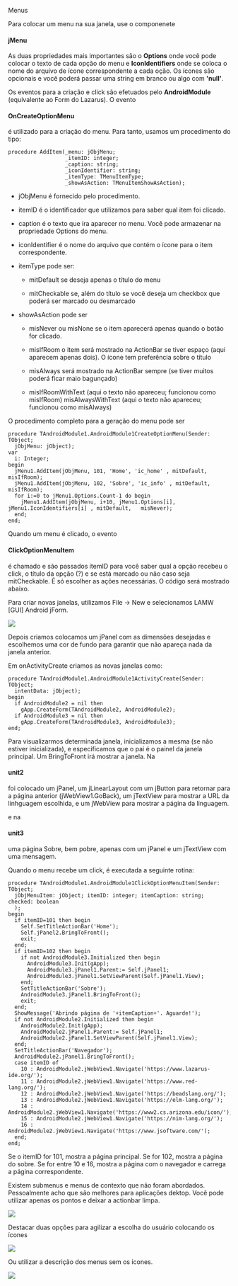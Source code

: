 









Menus

Para colocar um menu na sua janela, use o componenete

#### jMenu

As duas propriedades mais importantes são o **Options** onde você pode colocar o texto de cada opção do menu e **IconIdentifiers** onde se coloca o nome do arquivo de ícone correspondente a cada oção. Os ícones são opcionais e você poderá passar uma string em branco ou algo com **'null'**.

Os eventos para a criação e click são efetuados pelo **AndroidModule** (equivalente ao Form do Lazarus). O evento

#### OnCreateOptionMenu

é utilizado para a criação do menu. Para tanto, usamos um procedimento do tipo:

```objectpascal
procedure AddItem(_menu: jObjMenu; 
                  _itemID: integer; 
                  _caption: string; 
                  _iconIdentifier: string; 
                  _itemType: TMenuItemType; 
                  _showAsAction: TMenuItemShowAsAction);
```

- jObjMenu é fornecido pelo procedimento.

- itemID é o identificador que utilizamos para saber qual item foi clicado.

- caption é o texto que ira aparecer no menu. Você pode armazenar na propriedade Options do menu.

- iconIdentifier é o nome do arquivo que contém o ícone para o item correspondente.

- itemType pode ser:
  
  - mitDefault se deseja apenas o título do menu
  
  - mitCheckable se, além do título se você deseja um checkbox que poderá ser marcado ou desmarcado

- showAsAction pode ser
  
  - misNever ou misNone se o item aparecerá apenas quando o botão for clicado.
  
  - misIfRoom o item será mostrado na ActionBar se tiver espaço (aqui aparecem apenas dois). O ícone tem preferência sobre o título
  
  - misAlways será mostrado na ActionBar sempre (se tiver muitos poderá ficar maio bagunçado)
  
  - misIfRoomWithText (aqui o texto não apareceu; funcionou como misIfRoom)
    misAlwaysWithText (aqui o texto não apareceu; funcionou como misAlways)

O procedimento completo para a geração do menu pode ser

```objectpascal
procedure TAndroidModule1.AndroidModule1CreateOptionMenu(Sender: TObject;
  jObjMenu: jObject);
var
  i: Integer;
begin
  jMenu1.AddItem(jObjMenu, 101, 'Home', 'ic_home' , mitDefault,   misIfRoom);
  jMenu1.AddItem(jObjMenu, 102, 'Sobre', 'ic_info' , mitDefault,   misIfRoom);
  for i:=0 to jMenu1.Options.Count-1 do begin
    jMenu1.AddItem(jObjMenu, i+10, jMenu1.Options[i], jMenu1.IconIdentifiers[i] , mitDefault,   misNever);
  end;
end;    
```

Quando um menu é clicado, o evento 

#### ClickOptionMenuItem

é chamado e são passados itemID para você saber qual a opção recebeu o click, o título da opção (?) e se está marcado ou não caso seja mitCheckable. É só escolher as ações necessárias. O código será mostrado abaixo.

Para criar novas janelas, utilizamos File -> New e selecionamos LAMW [GUI] Android jForm.

![](github/lamw-newform.gif)

Depois criamos colocamos um jPanel com as dimensões desejadas e escolhemos uma cor de fundo para garantir que não apareça nada da janela anterior.

Em onActivityCreate criamos as novas janelas como:

```objectpascal
procedure TAndroidModule1.AndroidModule1ActivityCreate(Sender: TObject;
  intentData: jObject);
begin
  if AndroidModule2 = nil then
    gApp.CreateForm(TAndroidModule2, AndroidModule2);
  if AndroidModule3 = nil then
    gApp.CreateForm(TAndroidModule3, AndroidModule3);
end;    
```

Para visualizarmos determinada janela, inicializamos a mesma (se não estiver inicializada), e especificamos que o pai é o painel da janela principal. Um BringToFront irá mostrar a janela. Na

#### unit2

foi colocado um jPanel, um jLinearLayout com um jButton para retornar para a página anterior (jWebView1.GoBack), um jTextView para mostrar a URL da linhguagem escolhida, e um jWebView para mostrar a página da linguagem.

e na

#### unit3

uma página Sobre, bem pobre, apenas com um jPanel e um jTextView com uma mensagem.

Quando o menu recebe um click, é executada a seguinte rotina:

```objectpascal
procedure TAndroidModule1.AndroidModule1ClickOptionMenuItem(Sender: TObject;
  jObjMenuItem: jObject; itemID: integer; itemCaption: string; checked: boolean
  );
begin
  if itemID=101 then begin
    Self.SetTitleActionBar('Home');
    Self.jPanel2.BringToFront();
    exit;
  end;
  if itemID=102 then begin
    if not AndroidModule3.Initialized then begin
      AndroidModule3.Init(gApp);
      AndroidModule3.jPanel1.Parent:= Self.jPanel1;
      AndroidModule3.jPanel1.SetViewParent(Self.jPanel1.View);
    end;
    SetTitleActionBar('Sobre');
    AndroidModule3.jPanel1.BringToFront();
    exit;
  end;
  ShowMessage('Abrindo página de '+itemCaption+'. Aguarde!');
  if not AndroidModule2.Initialized then begin
    AndroidModule2.Init(gApp);
    AndroidModule2.jPanel1.Parent:= Self.jPanel1;
    AndroidModule2.jPanel1.SetViewParent(Self.jPanel1.View);
  end;
  SetTitleActionBar('Navegador');
  AndroidModule2.jPanel1.BringToFront();
  case itemID of
    10 : AndroidModule2.jWebView1.Navigate('https://www.lazarus-ide.org/');
    11 : AndroidModule2.jWebView1.Navigate('https://www.red-lang.org/');
    12 : AndroidModule2.jWebView1.Navigate('https://beadslang.org/');
    13 : AndroidModule2.jWebView1.Navigate('https://elm-lang.org/');
    14 : AndroidModule2.jWebView1.Navigate('https://www2.cs.arizona.edu/icon/');
    15 : AndroidModule2.jWebView1.Navigate('https://nim-lang.org/');
    16 : AndroidModule2.jWebView1.Navigate('https://www.jsoftware.com/');
  end;
end;
```

Se o itemID for 101, mostra a página principal. Se for 102, mostra a página do sobre. Se for entre 10 e 16, mostra a página com o navegador e carrega a página correspondente.

Existem submenus e menus de contexto que não foram abordados. Pessoalmente acho que são melhores para aplicações dektop. Você pode utilizar apenas os pontos e deixar a actionbar limpa.

![](github/LAMW-MenuDots.gif)

Destacar duas opções para agilizar a escolha do usuário colocando os ícones



![](github/LAMW-Menu.gif)

Ou utilizar a descrição dos menus sem os ícones.

![](github/LAMW-MenuText.gif)
